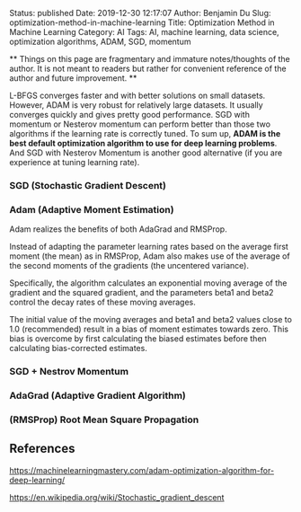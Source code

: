 Status: published
Date: 2019-12-30 12:17:07
Author: Benjamin Du
Slug: optimization-method-in-machine-learning
Title: Optimization Method in Machine Learning
Category: AI
Tags: AI, machine learning, data science, optimization algorithms, ADAM, SGD, momentum

**
Things on this page are fragmentary and immature notes/thoughts of the author.
It is not meant to readers but rather for convenient reference of the author and future improvement.
**

L-BFGS converges faster and with better solutions on small datasets. 
However, ADAM is very robust for relatively large datasets.
It usually converges quickly and gives pretty good performance. 
SGD with momentum or Nesterov momentum can perform better than those two algorithms 
if the learning rate is correctly tuned.
To sum up, 
**ADAM is the best default optimization algorithm to use for deep learning problems**.
And SGD with Nesterov Momentum is another good alternative (if you are experience at tuning learning rate).

### SGD (Stochastic Gradient Descent)

### Adam (Adaptive Moment Estimation)

Adam realizes the benefits of both AdaGrad and RMSProp.

Instead of adapting the parameter learning rates based on the average first moment (the mean) as in RMSProp, Adam also makes use of the average of the second moments of the gradients (the uncentered variance).

Specifically, the algorithm calculates an exponential moving average of the gradient and the squared gradient, and the parameters beta1 and beta2 control the decay rates of these moving averages.

The initial value of the moving averages and beta1 and beta2 values close to 1.0 (recommended) result in a bias of moment estimates towards zero. This bias is overcome by first calculating the biased estimates before then calculating bias-corrected estimates.

### SGD + Nestrov Momentum

### AdaGrad (Adaptive Gradient Algorithm)

### (RMSProp) Root Mean Square Propagation

## References

https://machinelearningmastery.com/adam-optimization-algorithm-for-deep-learning/

https://en.wikipedia.org/wiki/Stochastic_gradient_descent
